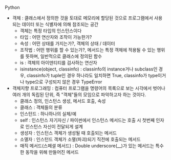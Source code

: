 Python

- 객체 : 클래스에서 정의한 것을 토대로 메모리에 할당된 것으로 프로그램에서 사용되는 데이터 또는 식별자에 의해 참조되는 공간
  - 객체는 특정 타입의 인스턴스이다
  - 타입 : 어떤 연산자와 조작이 가능한가?
  - 속성 : 어떤 상태를 가지는가?, 객체의 상태 / 데이터
  - 조작법 : 어떤 행위를 할 수 있는가?, 메서드는 특정 객체에 적용될 수 있는 행위를 뜻하며, 일반적으로 클래스에 정의된 함수
  - is : 객체의 아이덴티티를 검사하는 연산자
  - isinstance(object, classinfo) : classinfo의 instance거나 subclass인 경우, classinfo가 tuple인 경우 하나라도 일치하면 True, classinfo가 type이거나 type으로 구성되지 않은 경우 TypeError
- 객체지향 프로그래밍 : 컴퓨터 프로그램을 명령어의 목록으로 보는 시각에서 벗어나 여러 개의 독립된 단위, 즉 "객체"들의 모임으로 파악하고자 하는 것이다.
  - 클래스 정의, 인스턴스 생성, 메서드 호출, 속성
  - 클래스 : 객체들의 분류
  - 인스턴드 : 하나하나의 실체/예
  - self : 인스턴스 자기자신 / 파이썬에서 인스턴스 메서드는 호출 시 첫번째 인자로 인스턴스 자신이 전달되게 설계
  - 생성자 : 인스턴스 객체가 생성될 때 호출되는 메서드
  - 소멸자 : 인스턴드 객체가 소멸(파괴)되기 직전에 호출되는 메서드
  - 매직 메서드(스페셜 메서드) : Double underscore(__)가 있는 메서드는 특수한 동작을 위해 만들어진 메서드